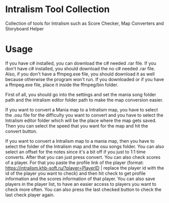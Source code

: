 # Intralism Tool Collection
Collection of tools for Intralism such as Score Checker, Map Converters and Storyboard Helper

# Usage
If you have c# installed, you can download the c# needed .rar file. If you don't have c# installed, you should download the no c# needed .rar file. Also, if you don't have a ffmpeg.exe file, you should download it as well because otherwise the program won't run. If you downloaded or if you have a ffmpeg.exe file, place it inside the ffmpeg/bin folder.

First of all, you should go into the settings and set the mania song folder path and the intralism editor folder path to make the map conversion easier.

If you want to convert a Mania map to a Intralism map, you have to select the .osu file for the difficulty you want to convert and you have to select the Intralism editor folder which will be the place where the map gets saved. Then you can select the speed that you want for the map and hit the convert button. 

If you want to convert a Intralism map to a mania map, then you have to select the folder of the Intralism map and the osu songs folder. You can also select an offset for the notes since it's a bit off if you just to 1:1 time converts. After that you can just press convert.
You can also check scores of a player. For that you paste the profile link of the player (format: https://intralism.khb-soft.ru/?player=PlayerID | replace the player id with the id of the player you want to check) and then hit check to get profile information and the scores information of that player. You can also save players in the player list, to have an easier access to players you want to check more often. You can also press the last checked button to check the last check player again. 
